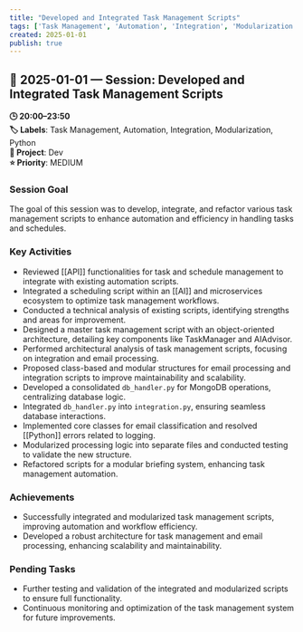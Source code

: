 ```yaml
---
title: "Developed and Integrated Task Management Scripts"
tags: ['Task Management', 'Automation', 'Integration', 'Modularization', 'Python']
created: 2025-01-01
publish: true
---
```


## 📅 2025-01-01 — Session: Developed and Integrated Task Management Scripts

**🕒 20:00–23:50**  
**🏷️ Labels**: Task Management, Automation, Integration, Modularization, Python  
**📂 Project**: Dev  
**⭐ Priority**: MEDIUM  


### Session Goal
The goal of this session was to develop, integrate, and refactor various task management scripts to enhance automation and efficiency in handling tasks and schedules.

### Key Activities
- Reviewed [[API]] functionalities for task and schedule management to integrate with existing automation scripts.
- Integrated a scheduling script within an [[AI]] and microservices ecosystem to optimize task management workflows.
- Conducted a technical analysis of existing scripts, identifying strengths and areas for improvement.
- Designed a master task management script with an object-oriented architecture, detailing key components like TaskManager and AIAdvisor.
- Performed architectural analysis of task management scripts, focusing on integration and email processing.
- Proposed class-based and modular structures for email processing and integration scripts to improve maintainability and scalability.
- Developed a consolidated `db_handler.py` for MongoDB operations, centralizing database logic.
- Integrated `db_handler.py` into `integration.py`, ensuring seamless database interactions.
- Implemented core classes for email classification and resolved [[Python]] errors related to logging.
- Modularized processing logic into separate files and conducted testing to validate the new structure.
- Refactored scripts for a modular briefing system, enhancing task management automation.

### Achievements
- Successfully integrated and modularized task management scripts, improving automation and workflow efficiency.
- Developed a robust architecture for task management and email processing, enhancing scalability and maintainability.

### Pending Tasks
- Further testing and validation of the integrated and modularized scripts to ensure full functionality.
- Continuous monitoring and optimization of the task management system for future improvements.
